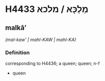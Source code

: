 # H4433 מַלְכָּא / מלכא

## malkâʼ

_(mal-kaw' | mahl-KAW | mahl-KA)_

### Definition

corresponding to H4436; a queen; queen; n-f

- queen
